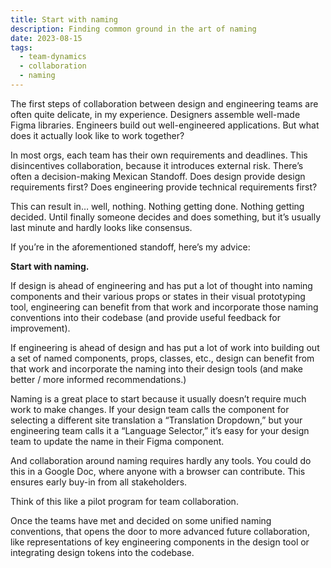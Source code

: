 ```yaml
---
title: Start with naming
description: Finding common ground in the art of naming
date: 2023-08-15
tags:
  - team-dynamics
  - collaboration
  - naming
---
```

The first steps of collaboration between design and engineering teams are often quite delicate, in my experience. Designers assemble well-made Figma libraries. Engineers build out well-engineered applications. But what does it actually look like to work together?

In most orgs, each team has their own requirements and deadlines. This disincentives collaboration, because it introduces external risk. There’s often a decision-making Mexican Standoff. Does design provide design requirements first? Does engineering provide technical requirements first?

This can result in… well, nothing. Nothing getting done. Nothing getting decided. Until finally someone decides and does something, but it’s usually last minute and hardly looks like consensus. 

If you’re in the aforementioned standoff, here’s my advice:

**Start with naming.**

If design is ahead of engineering and has put a lot of thought into naming components and their various props or states in their visual prototyping tool, engineering can benefit from that work and incorporate those naming conventions into their codebase (and provide useful feedback for improvement). 

If engineering is ahead of design and has put a lot of work into building out a set of named components, props, classes, etc., design can benefit from that work and incorporate the naming into their design tools (and make better / more informed recommendations.)

Naming is a great place to start because it usually doesn’t require much work to make changes. If your design team calls the component for selecting a different site translation a “Translation Dropdown,” but your engineering team calls it a “Language Selector,” it’s easy for your design team to update the name in their Figma component.

And collaboration around naming requires hardly any tools. You could do this in a Google Doc, where anyone with a browser can contribute. This ensures early buy-in from all stakeholders.

Think of this like a pilot program for team collaboration.

Once the teams have met and decided on some unified naming conventions, that opens the door to more advanced future collaboration, like representations of key engineering components in the design tool or integrating design tokens into the codebase.
